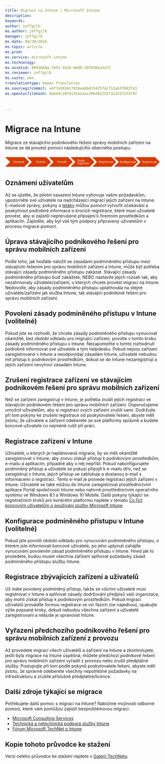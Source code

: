 ```yaml
---
title: Migrace na Intune | Microsoft Intune
description: 
keywords: 
author: jeffgilb
ms.author: jeffgilb
manager: jeffgilb
ms.date: 04/28/2016
ms.topic: article
ms.prod: 
ms.service: microsoft-intune
ms.technology: 
ms.assetid: 88936b8a-7453-4410-b6db-29f636ba3e72
ms.reviewer: jeffgilb
ms.suite: ems
translationtype: Human Translation
ms.sourcegitcommit: a4f7a503417938eabb4334757dcf12a63f082fd3
ms.openlocfilehash: 8ebe9c29f4155a2aac39b502252f3225372d374f


---
```


# <a name="migrate-to-intune"></a>Migrace na Intune


Migrace ze stávajícího podnikového řešení správy mobilních zařízení na Intune se dá provést pomocí následujícího obecného postupu:

![Kroky pro migraci na Intune](./media/migrate-intune-steps.png)

## <a name="notify-users"></a>Oznámení uživatelům

Až se ujistíte, že pilotní nasazení Intune vyhovuje vaším požadavkům, upozorněte své uživatele na nadcházející migraci jejich zařízení na Intune. E-mailové zprávy, pokyny a [letáky](https://gallery.technet.microsoft.com/Intune-End-User-Enrollment-3a0c9b0c?WT.mc_id=Blog_Intune_General_PCIT) můžou pomoct vytvořit očekávání a poskytnout podrobné informace o krocích registrace, které musí uživatelé provést, aby si zajistili nepřerušené připojení k firemním prostředkům a aplikacím. Zajistěte, aby byl váš tým podpory připravený uživatelům v procesu migrace pomoct.

## <a name="modify-your-existing-enterprise-mobility-management-solution"></a>Úprava stávajícího podnikového řešení pro správu mobilních zařízení

Podle toho, jak hodláte naložit se zásadami podmíněného přístupu mezi stávajícím řešením pro správu mobilních zařízení a Intune, může být potřeba stávající zásady podmíněného přístupu zakázat. Stávající zásady podmíněného přístupu buď zakážete, NEBO nastavíte jejich rozsah tak, aby nezahrnovaly uživatele/zařízení, u kterých chcete provést migraci na Intune.  Nedovolte, aby zásady podmíněného přístupu uplatňovala na stejné uživatele/zařízení jak služba Intune, tak stávající podnikové řešení pro správu mobilních zařízení.

## <a name="enable-intune-conditional-access-policy-optional"></a>Povolení zásady podmíněného přístupu v Intune (volitelné)

Pokud jste se rozhodli, že chcete zásady podmíněného přístupu vynucovat okamžitě, bez období odkladu pro migrující zařízení, povolte v tomto kroku zásady podmíněného přístupu v Intune.  Nezapomeňte o tomto rozhodnutí podrobně informovat své uživatele a tým helpdesku.  Pokud nejsou zařízení zaregistrovaná v Intune a neodpovídají zásadám Intune, uživatelé nebudou mít přístup k podnikovým prostředkům, dokud se do Intune nezaregistrují a jejich zařízení nevyhoví zásadám Intune.

## <a name="unenrolling-devices-from-your-existing-enterprise-mobility-management-solution"></a>Zrušení registrace zařízení ve stávajícím podnikovém řešení pro správu mobilních zařízení

Než se zařízení zaregistrují v Intune, je potřeba zrušit jejich registraci ve stávajícím podnikovém řešení pro správu mobilních zařízení. Doporučujeme umožnit uživatelům, aby si registraci svých zařízení zrušili sami.  Dodržujte při tom pokyny ke zrušení registrace od poskytovatele řešení, abyste měli jistotu, že uživatele a zařízení odeberete ze své platformy správně a budete koncové uživatele co nejméně rušit při práci.

## <a name="enrolling-devices-in-intune"></a>Registrace zařízení v Intune

Uživatelé, u kterých je naplánovaná migrace, by se měli okamžitě zaregistrovat v Intune, aby znovu získali přístup k podnikovým prostředkům, e-mailu a aplikacím, případně aby o něj nepřišli. Pokud nakonfigurujete podmíněný přístup a uživatelé se pokusí připojit k e-mailu dřív, než se zaregistrují v Intune, jejich přístup se zablokuje a dostanou e-mail s informacemi o registraci. Tento e-mail je provede registrací jejich zařízení v Intune.  Uživatelé se také můžou do Intune zaregistrovat prostřednictvím aplikace Portál společnosti Intune nebo nativně prostřednictvím operačního systému ve Windows 8.1 a Windows 10 Mobile. Další pokyny týkající se registračních kroků pro konkrétní platformu najdete v tématu [Co říct koncovým uživatelům o používání služby Microsoft Intune](/intune/deploy-use/what-to-tell-your-end-users-about-using-microsoft-intune).

## <a name="configure-intune-conditional-access-optional"></a>Konfigurace podmíněného přístupu v Intune (volitelné)

Pokud jste povolili období odkladu pro vynucování podmíněného přístupu, o kterém jste informovali koncové uživatele, po jeho uplynutí zahájíte vynucování povolením zásad podmíněného přístupu v Intune. Hned jak to provedete, budou muset všechna zařízení splňovat požadavky zásad podmíněného přístupu služby Intune.

## <a name="enroll-remaining-devices-and-users"></a>Registrace zbývajících zařízení a uživatelů

Už máte povolený podmíněný přístup, takže se všichni uživatelé musí registrovat v Intune a splňovat zásady dodržování předpisů vaší organizace, aby mohli získat přístup k podnikovým prostředkům. Pokud migraci uživatelů provádíte formou registrace ve víc fázích (ne najednou), opakujte výše popsané kroky, dokud nebudou všechna zařízení a uživatelé zaregistrovaní a nebude je spravovat Intune.

## <a name="retire-the-previous-enterprise-mobility-management-solution"></a>Vyřazení předchozího podnikového řešení pro správu mobilních zařízení z provozu

Až provedete migraci všech uživatelů a zařízení na Intune a zkontrolujete, jestli byla migrace na Intune úspěšná, můžete předchozí podnikové řešení pro správu mobilních zařízení vyřadit z provozu nebo zrušit předplatné služby. Postupujte při tom podle pokynů poskytovatele řešení, abyste měli jistotu, že správně odeberete všechny nepotřebné požadavky na infrastrukturu a zrušíte příslušné předplatné/licence.

## <a name="additional-migration-resources"></a>Další zdroje týkající se migrace

Potřebujete další pomoc s migrací na Intune? Nabízíme možnosti odborné pomoci, které vám pomůžou zajistit bezproblémovou migraci:

<!--- - [Microsoft Intune Onboarding](/em/solutions/fasttrack-center-benefit-for-enterprise-mobility-suite-ems)--->
- [Microsoft Consulting Services](https://www.microsoft.com/en-us/microsoftservices/default.aspx)
- [Technická a netechnická podpora služby Intune](/intune/troubleshoot/how-to-get-support-for-microsoft-intune)
- [Fórum Microsoft TechNet o Intune](https://social.technet.microsoft.com/Forums/en-US/home?forum=microsoftintuneprod)

## <a name="get-a-downloadable-copy-of-this-guide"></a>Kopie tohoto průvodce ke stažení

Verzi celého průvodce ke stažení najdete v [Galerii TechNetu](https://gallery.technet.microsoft.com/Migrating-to-Intune-ea439387).



<!--HONumber=Nov16_HO1-->



